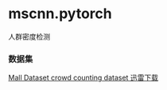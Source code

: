 # mscnn.pytorch
人群密度检测

### 数据集
[Mall Dataset crowd counting dataset 迅雷下载](http://www.eecs.qmul.ac.uk/~ccloy/files/datasets/mall_dataset.zip)

